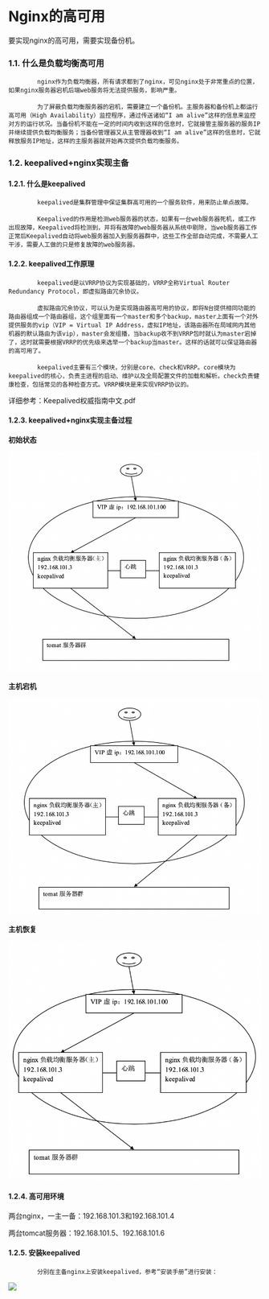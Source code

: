 # Nginx的高可用

要实现nginx的高可用，需要实现备份机。

### 1.1. 什么是负载均衡高可用

            nginx作为负载均衡器，所有请求都到了nginx，可见nginx处于非常重点的位置，如果nginx服务器宕机后端web服务将无法提供服务，影响严重。

            为了屏蔽负载均衡服务器的宕机，需要建立一个备份机。主服务器和备份机上都运行高可用（High Availability）监控程序，通过传送诸如“I am alive”这样的信息来监控对方的运行状况。当备份机不能在一定的时间内收到这样的信息时，它就接管主服务器的服务IP并继续提供负载均衡服务；当备份管理器又从主管理器收到“I am alive”这样的信息时，它就释放服务IP地址，这样的主服务器就开始再次提供负载均衡服务。

### 1.2. keepalived+nginx实现主备

#### 1.2.1.                  什么是keepalived

            keepalived是集群管理中保证集群高可用的一个服务软件，用来防止单点故障。

            Keepalived的作用是检测web服务器的状态，如果有一台web服务器死机，或工作出现故障，Keepalived将检测到，并将有故障的web服务器从系统中剔除，当web服务器工作正常后Keepalived自动将web服务器加入到服务器群中，这些工作全部自动完成，不需要人工干涉，需要人工做的只是修复故障的web服务器。

#### 1.2.2.                  keepalived工作原理

            keepalived是以VRRP协议为实现基础的，VRRP全称Virtual Router Redundancy Protocol，即虚拟路由冗余协议。

            虚拟路由冗余协议，可以认为是实现路由器高可用的协议，即将N台提供相同功能的路由器组成一个路由器组，这个组里面有一个master和多个backup，master上面有一个对外提供服务的vip（VIP = Virtual IP Address，虚拟IP地址，该路由器所在局域网内其他机器的默认路由为该vip），master会发组播，当backup收不到VRRP包时就认为master宕掉了，这时就需要根据VRRP的优先级来选举一个backup当master。这样的话就可以保证路由器的高可用了。

            keepalived主要有三个模块，分别是core、check和VRRP。core模块为keepalived的核心，负责主进程的启动、维护以及全局配置文件的加载和解析。check负责健康检查，包括常见的各种检查方式。VRRP模块是来实现VRRP协议的。

详细参考：Keepalived权威指南中文.pdf

#### 1.2.3.                  keepalived+nginx实现主备过程

**初始状态**

![](../../.gitbook/assets/image%20%28157%29.png)

**主机宕机**

![](../../.gitbook/assets/image%20%2843%29.png)

**主机恢复**

![](../../.gitbook/assets/image%20%28109%29.png)

#### 1.2.4.                  高可用环境

两台nginx，一主一备：192.168.101.3和192.168.101.4

两台tomcat服务器：192.168.101.5、192.168.101.6

#### 1.2.5.                  安装keepalived

            分别在主备nginx上安装keepalived，参考“安装手册”进行安装：

![](file:////Users/wupan/Library/Group%20Containers/UBF8T346G9.Office/TemporaryItems/msohtmlclip/clip_image001.png)

